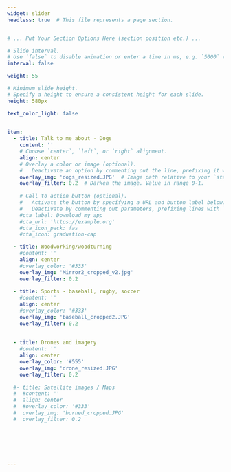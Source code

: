```yaml
---
widget: slider
headless: true  # This file represents a page section.


# ... Put Your Section Options Here (section position etc.) ...

# Slide interval.
# Use `false` to disable animation or enter a time in ms, e.g. `5000` (5s).
interval: false

weight: 55

# Minimum slide height.
# Specify a height to ensure a consistent height for each slide.
height: 580px

text_color_light: false
    

item:
  - title: Talk to me about - Dogs
    content: ''
    # Choose `center`, `left`, or `right` alignment.
    align: center
    # Overlay a color or image (optional).
    #   Deactivate an option by commenting out the line, prefixing it with `#`.
    overlay_img: 'dogs_resized.JPG'  # Image path relative to your `static/media/` folder
    overlay_filter: 0.2  # Darken the image. Value in range 0-1.
    
    # Call to action button (optional).
    #   Activate the button by specifying a URL and button label below.
    #   Deactivate by commenting out parameters, prefixing lines with `#`.
    #cta_label: Download my app
    #cta_url: 'https://example.org'
    #cta_icon_pack: fas
    #cta_icon: graduation-cap

  - title: Woodworking/woodturning
    #content: ''
    align: center
    #overlay_color: '#333'
    overlay_img: 'Mirror2_cropped_v2.jpg'
    overlay_filter: 0.2
 
  - title: Sports - baseball, rugby, soccer
    #content: ''
    align: center
    #overlay_color: '#333'
    overlay_img: 'baseball_cropped2.JPG'
    overlay_filter: 0.2
 
 
  - title: Drones and imagery
    #content: ''
    align: center
    overlay_color: '#555'
    overlay_img: 'drone_resized.JPG'
    overlay_filter: 0.2  
    
  #- title: Satellite images / Maps
  #  #content: ''
  #  align: center
  #  #overlay_color: '#333'
  #  overlay_img: 'burned_cropped.JPG'
  #  overlay_filter: 0.2
 
  
  
 
 
 
---
```


